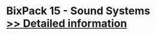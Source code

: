 # BixPack 15 - Sound Systems<br />[>> Detailed information](https://secure.shareit.com/shareit/product.html?productid=300641222&affiliateid=200057808)
